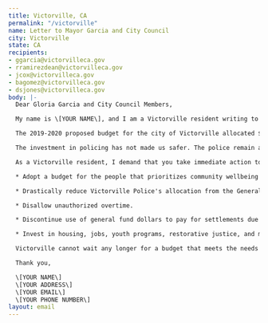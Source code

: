 ```yaml
---
title: Victorville, CA
permalink: "/victorville"
name: Letter to Mayor Garcia and City Council
city: Victorville
state: CA
recipients:
- ggarcia@victorvilleca.gov
- rramirezdean@victorvilleca.gov
- jcox@victorvilleca.gov
- bagomez@victorvilleca.gov
- dsjones@victorvilleca.gov
body: |-
  Dear Gloria Garcia and City Council Members,

  My name is \[YOUR NAME\], and I am a Victorville resident writing to urge you to defund the Victorville Police Department.

  The 2019-2020 proposed budget for the city of Victorville allocated $27,132,208 for the police. The funding for police increased 6% this year while spending was decreased for community services by 3%, engineering by 45%, fire by 28%, public works by 11%, and water by 25%. In actuality, Victorville spent over $29.1 million renewing the contract with San Bernardino County Sheriff’s Department. The new contract granted 3% wage increases to employees for five years, beginning in August 2019; while those with prior experience trained in law enforcement were given an additional 1% increase for four years, starting January 2021.

  The investment in policing has not made us safer. The police remain a lethal threat to Black, Brown, and Indigenous communities, while increased police spending shows no correlation to decreasing "crime" levels over the past 20 years. With current finances already strained and other vital departments suffering, it is clear that we must defund the police. The city needs to prioritize infrastructure, community services, and mental health to properly serve the community's needs. Rather than spending $450,000 on technology in an attempt to help catch people running red lights, the budget could be spent on projects that lead to job creation or helping Victorville's ever-growing community of people experiencing houselessness.

  As a Victorville resident, I demand that you take immediate action to ensure the following:

  * Adopt a budget for the people that prioritizes community wellbeing and redirects funding away from the police.

  * Drastically reduce Victorville Police's allocation from the General Fund.

  * Disallow unauthorized overtime.

  * Discontinue use of general fund dollars to pay for settlements due to police murder, misconduct, and negligence.

  * Invest in housing, jobs, youth programs, restorative justice, and mental health workers, which are all more effective at promoting community safety.

  Victorville cannot wait any longer for a budget that meets the needs of its residents. The only way to achieve this is to take immediate steps to defund Victorville Police and end the city's contract with the San Bernardino's County Sheriff's Office.

  Thank you,

  \[YOUR NAME\]
  \[YOUR ADDRESS\]
  \[YOUR EMAIL\]
  \[YOUR PHONE NUMBER\]
layout: email
---
```


